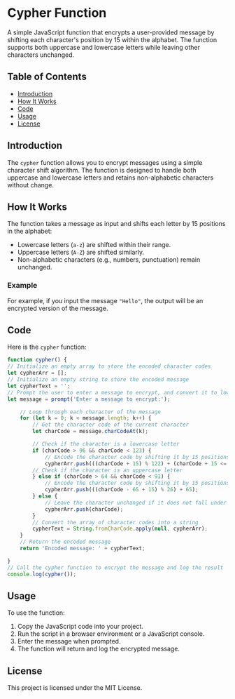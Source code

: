 # Cypher Function

A simple JavaScript function that encrypts a user-provided message by shifting each character's position by 15 within the alphabet. The function supports both uppercase and lowercase letters while leaving other characters unchanged.

## Table of Contents

- [Introduction](#introduction)
- [How It Works](#how-it-works)
- [Code](#code)
- [Usage](#usage)
- [License](#license)

## Introduction

The `cypher` function allows you to encrypt messages using a simple character shift algorithm. The function is designed to handle both uppercase and lowercase letters and retains non-alphabetic characters without change.

## How It Works

The function takes a message as input and shifts each letter by 15 positions in the alphabet:

- Lowercase letters (`a-z`) are shifted within their range.
- Uppercase letters (`A-Z`) are shifted similarly.
- Non-alphabetic characters (e.g., numbers, punctuation) remain unchanged.

### Example

For example, if you input the message `"Hello"`, the output will be an encrypted version of the message.

## Code

Here is the `cypher` function:

```javascript
function cypher() {
// Initialize an empty array to store the encoded character codes
let cypherArr = [];
// Initialize an empty string to store the encoded message
let cypherText = '';
// Prompt the user to enter a message to encrypt, and convert it to lowercase
let message = prompt('Enter a message to encrypt:');

    // Loop through each character of the message
    for (let k = 0; k < message.length; k++) {
        // Get the character code of the current character
        let charCode = message.charCodeAt(k);

        // Check if the character is a lowercase letter
        if (charCode > 96 && charCode < 123) {
            // Encode the character code by shifting it by 15 positions
            cypherArr.push(((charCode + 15) % 122) + (charCode + 15 <= 122 ? 0 : 96));
        // Check if the character is an uppercase letter
        } else if (charCode > 64 && charCode < 91) {
            // Encode the character code by shifting it by 15 positions
            cypherArr.push(((charCode - 65 + 15) % 26) + 65);
        } else {
            // Leave the character unchanged if it does not fall under the above conditions
            cypherArr.push(charCode);
        }
        // Convert the array of character codes into a string
        cypherText = String.fromCharCode.apply(null, cypherArr);
    }
    // Return the encoded message
    return 'Encoded message: ' + cypherText;

}
// Call the cypher function to encrypt the message and log the result
console.log(cypher());
```

## Usage

To use the function:

1. Copy the JavaScript code into your project.
2. Run the script in a browser environment or a JavaScript console.
3. Enter the message when prompted.
4. The function will return and log the encrypted message.

## License

This project is licensed under the MIT License.
